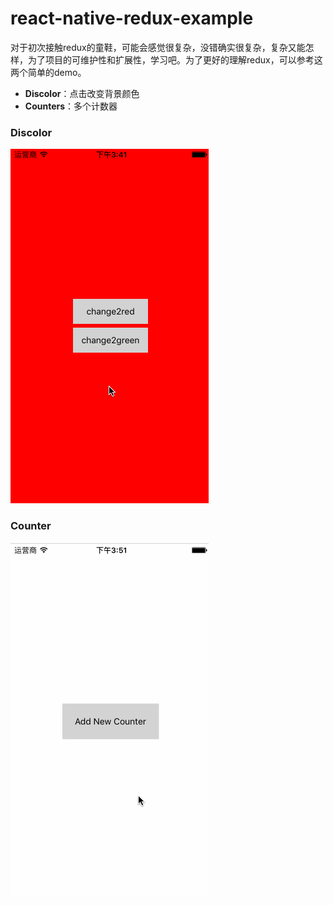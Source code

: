 # react-native-redux-example

对于初次接触redux的童鞋，可能会感觉很复杂，没错确实很复杂，复杂又能怎样，为了项目的可维护性和扩展性，学习吧。为了更好的理解redux，可以参考这两个简单的demo。

* **Discolor**：点击改变背景颜色
* **Counters**：多个计数器

### Discolor

![image](https://github.com/CoderGLM/react-native-redux-example/blob/master/screenshots/discolor.gif)

### Counter

![image](https://github.com/CoderGLM/react-native-redux-example/blob/master/screenshots/counters.gif)
